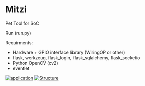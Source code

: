 # Mitzi
Pet Tool for SoC

Run (run.py)

Requirments:
* Hardware + GPIO interface library (WiringOP or other)
* flask, werkzeug, flask_login, flask_sqlalchemy, flask_socketio
* Python OpenCV (cv2)
* eventlet 

<a href="https://ibb.co/KsbZy4L"><img src="https://i.ibb.co/YdP9jny/application.png" alt="application" border="0" /></a>
<a href="https://ibb.co/crz6jFf"><img src="https://i.ibb.co/717nqWM/Structure.png" alt="Structure" border="0" /></a>
